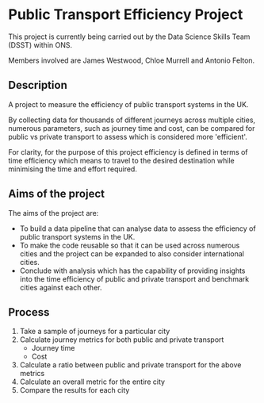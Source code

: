 # Public Transport Efficiency Project

This project is currently being carried out by the Data Science Skills Team (DSST) within ONS.

Members involved are James Westwood, Chloe Murrell and Antonio Felton.

## Description
A project to measure the efficiency of public transport systems in the UK. 

By collecting data for thousands of different journeys across multiple cities, numerous parameters, such as journey time and cost, can be compared for public vs private transport  to assess which is considered more 'efficient'.

For clarity, for the purpose of this project efficiency is defined in terms of time efficiency which means to travel to the desired destination while minimising the time and effort required. 

## Aims of the project 
The aims of the project are:
- To build a data pipeline that can analyse data to assess the efficiency of public transport systems in the UK. 
- To make the code reusable so that it can be used across numerous cities and the project can be expanded to also consider international cities.
- Conclude with analysis which has the capability of providing insights into the time efficiency of public and private transport and benchmark cities against each other. 

## Process
1. Take a sample of journeys for a particular city
2. Calculate journey metrics for both public and private transport 
   - Journey time 
   - Cost 
3. Calculate a ratio between public and private transport for the above metrics
4. Calculate an overall metric for the entire city
5. Compare the results for each city 
